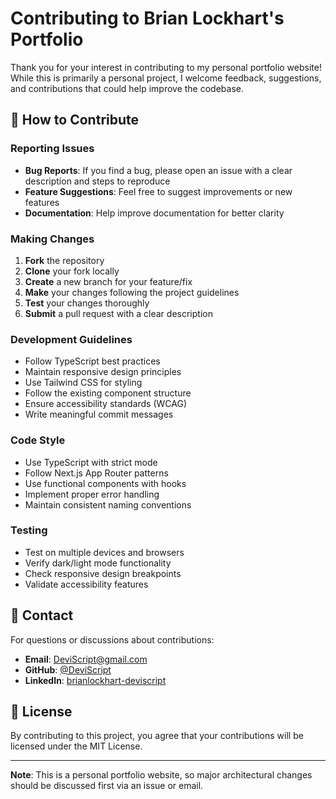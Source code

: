 # Contributing to Brian Lockhart's Portfolio

Thank you for your interest in contributing to my personal portfolio website! While this is primarily a personal project, I welcome feedback, suggestions, and contributions that could help improve the codebase.

## 🤝 How to Contribute

### Reporting Issues

- **Bug Reports**: If you find a bug, please open an issue with a clear description and steps to reproduce
- **Feature Suggestions**: Feel free to suggest improvements or new features
- **Documentation**: Help improve documentation for better clarity

### Making Changes

1. **Fork** the repository
2. **Clone** your fork locally
3. **Create** a new branch for your feature/fix
4. **Make** your changes following the project guidelines
5. **Test** your changes thoroughly
6. **Submit** a pull request with a clear description

### Development Guidelines

- Follow TypeScript best practices
- Maintain responsive design principles
- Use Tailwind CSS for styling
- Follow the existing component structure
- Ensure accessibility standards (WCAG)
- Write meaningful commit messages

### Code Style

- Use TypeScript with strict mode
- Follow Next.js App Router patterns
- Use functional components with hooks
- Implement proper error handling
- Maintain consistent naming conventions

### Testing

- Test on multiple devices and browsers
- Verify dark/light mode functionality
- Check responsive design breakpoints
- Validate accessibility features

## 📧 Contact

For questions or discussions about contributions:

- **Email**: DeviScript@gmail.com
- **GitHub**: [@DeviScript](https://github.com/DeviScript)
- **LinkedIn**: [brianlockhart-deviscript](https://www.linkedin.com/in/brianlockhart-deviscript/)

## 📝 License

By contributing to this project, you agree that your contributions will be licensed under the MIT License.

---

**Note**: This is a personal portfolio website, so major architectural changes should be discussed first via an issue or email.
